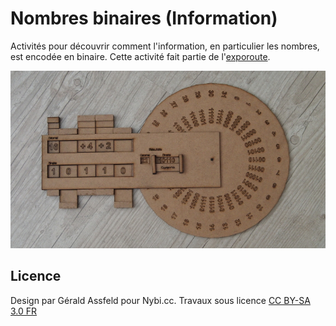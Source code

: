 # Nombres binaires (Information)

Activités pour découvrir comment l'information, en particulier les nombres, est encodée en binaire.
Cette activité fait partie de l'[exporoute](https://github.com/NYBI/exporoute).

![Binaire](P7160134-728x410.JPG)

## Licence
Design par Gérald Assfeld pour Nybi.cc.
Travaux sous licence [CC BY-SA 3.0 FR](https://creativecommons.org/licenses/by-sa/3.0/fr/)